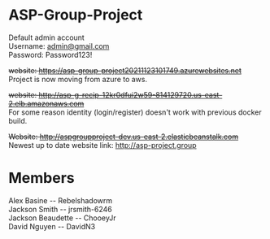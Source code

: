# ASP-Group-Project  
Default admin account  
Username: admin@gmail.com  
Password: Password123!

~~website: https://asp-group-project20211123101749.azurewebsites.net~~  
Project is now moving from azure to aws.  
  
~~website: http://asp-g-recip-12kr0dfui2w59-814129720.us-east-2.elb.amazonaws.com~~  
For some reason identity (login/register) doesn't work with previous docker build.
  
~~Website: http://aspgroupproject-dev.us-east-2.elasticbeanstalk.com~~    
Newest up to date website link: http://asp-project.group  
# Members  
Alex Basine -- Rebelshadowrm  
Jackson Smith -- jrsmith-6246  
Jackson Beaudette -- ChooeyJr  
David Nguyen -- DavidN3  


